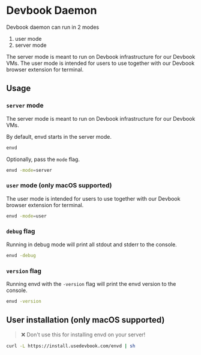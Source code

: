 # Devbook Daemon

Devbook daemon can run in 2 modes
1. user mode
2. server mode

The server mode is meant to run on Devbook infrastructure for our Devbook VMs. The user mode is intended for users to use together with our Devbook browser extension for terminal.

## Usage

### `server` mode
The server mode is meant to run on Devbook infrastructure for our Devbook VMs.

By default, envd starts in the server mode.
```sh
envd
```

Optionally, pass the `mode` flag.
```sh
envd -mode=server
```

### `user` mode (only macOS supported)
The user mode is intended for users to use together with our Devbook browser extension for terminal.

```sh
envd -mode=user
```

### `debug` flag
Running in debug mode will print all stdout and stderr to the console.
```sh
envd -debug
```

### `version` flag
Running envd with the `-version` flag will print the envd version to the console.
```sh
envd -version
```

## User installation (only macOS supported)
> ❌ Don't use this for installing envd on your server!

```sh
curl -L https://install.usedevbook.com/envd | sh
```
